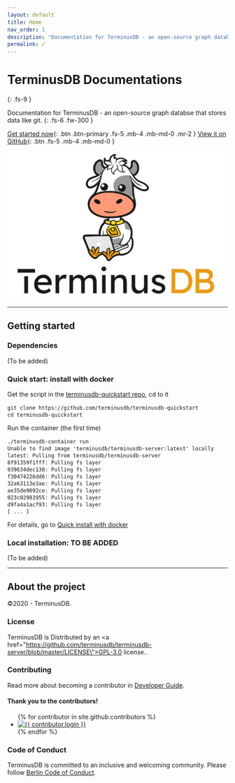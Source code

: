 ```yaml
---
layout: default
title: Home
nav_order: 1
description: "Documentation for TerminusDB - an open-source graph databse that stores data like git."
permalink: /
---
```


# TerminusDB Documentations
{: .fs-9 }

Documentation for TerminusDB - an open-source graph databse that stores data like git.
{: .fs-6 .fw-300 }

[Get started now](#getting-started){: .btn .btn-primary .fs-5 .mb-4 .mb-md-0 .mr-2 } [View it on GitHub](https://github.com/terminusdb/terminusdb-server){: .btn .fs-5 .mb-4 .mb-md-0 }

![Cowduck](/assets/images/cowduck_sitting_logo.png)

---

## Getting started

### Dependencies

(To be added)

### Quick start: install with docker

Get the script in the [terminusdb-quickstart repo](https://github.com/terminusdb/terminusdb-quickstart), cd to it

```
git clone https://github.com/terminusdb/terminusdb-quickstart
cd terminusdb-quickstart
```

Run the container (the first time)

```
./terminusdb-container run
Unable to find image 'terminusdb/terminusdb-server:latest' locally
latest: Pulling from terminusdb/terminusdb-server
8f91359f1fff: Pulling fs layer
939634dec138: Pulling fs layer
f30474226dd6: Pulling fs layer
32a63113e3ae: Pulling fs layer
ae35de9092ce: Pulling fs layer
023c02983955: Pulling fs layer
d9fa4a1acf93: Pulling fs layer
[ ... ]
```

For details, go to [Quick install with docker](/docs/getting-started/quick-install/)

### Local installation: TO BE ADDED

(To be added)

---

## About the project

©2020 - TerminusDB.

### License

TerminusDB is Distributed by an <a href=\"https://github.com/terminusdb/terminusdb-server/blob/master/LICENSE\">GPL-3.0 license.</a>.

### Contributing

Read more about becoming a contributor in [Developer Guide](/docs/developer-guide).

#### Thank you to the contributors!

<ul class="list-style-none">
{% for contributor in site.github.contributors %}
  <li class="d-inline-block mr-1">
     <a href="{{ contributor.html_url }}"><img src="{{ contributor.avatar_url }}" width="32" height="32" alt="{{ contributor.login }}"/></a>
  </li>
{% endfor %}
</ul>

### Code of Conduct

TerminusDB is committed to an inclusive and welcoming community. Please follow [Berlin Code of Conduct](https://berlincodeofconduct.org/).
